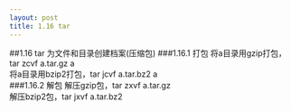 ```yaml
---
layout: post
title: 1.16 tar
---
```

##1.16 tar
为文件和目录创建档案(压缩包)
###1.16.1 打包
将a目录用gzip打包，tar zcvf a.tar.gz a<br>
将a目录用bzip2打包，tar jcvf a.tar.bz2 a<br>
###1.16.2 解包
解压gzip包，tar zxvf a.tar.gz<br>
解压bzip2包，tar jxvf a.tar.bz2

